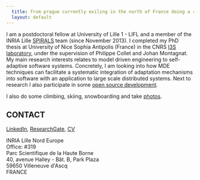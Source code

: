 ```yaml
---
  title: from prague currently exiling in the north of France doing a research in computer science
  layout: default
---
```


I am a postdoctoral fellow at University of Lille 1 - LIFL and a member of the INRIA Lille [SPIRALS](https://team.inria.fr/spirals/) team (since November 2013). 
I completed my PhD thesis at University of Nice Sophia Antipolis (France) in the CNRS [I3S laboratory](http://www.i3s.unice.fr/), under the supervision of Philippe Collet and Johan Montagnat. 
My main research interests relates to model driven engineering to self-adaptive software systems.
Concretely, I am looking into how MDE techniques can facilitate a systematic integration of adaptation mechanisms into software with an application to large scale distributed systems.
Next to research I also participate in some [open source development](http://github.com/fikovnik/). 

I also do some climbing, skiing, snowboarding and take [photos](https://www.flickr.com/photos/121532543@N04/).

## CONTACT

[LinkedIn](http://fr.linkedin.com/in/filipkrikava), [ResearchGate](https://www.researchgate.net/profile/Filip_Krikava/), [CV](https://docs.google.com/document/d/1Pu0v7bOq5B2yUVAR7kzgAyzaye1xNNhzaKZOoCytcFc/edit?hl=en_US&authkey=CILzkOIC)

INRIA Lille Nord Europe  
Office: #319  
Parc Scientifique de la Haute Borne  
40, avenue Halley - Bât. B, Park Plaza  
59650 Villeneuve d'Ascq  
FRANCE  